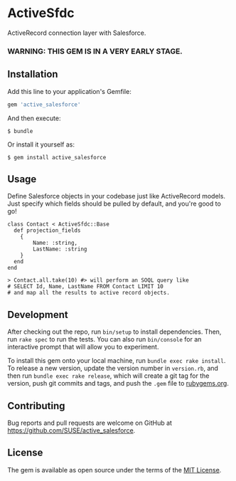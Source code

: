 # ActiveSfdc

ActiveRecord connection layer with Salesforce.

### WARNING: THIS GEM IS IN A VERY EARLY STAGE.

## Installation

Add this line to your application's Gemfile:

```ruby
gem 'active_salesforce'
```

And then execute:

    $ bundle

Or install it yourself as:

    $ gem install active_salesforce

## Usage

Define Salesforce objects in your codebase just like ActiveRecord models. Just specify
which fields should be pulled by default, and you're good to go!

```
class Contact < ActiveSfdc::Base
  def projection_fields
  	{
  		Name: :string,
  		LastName: :string
  	}
  end
end

> Contact.all.take(10) #> will perform an SOQL query like
# SELECT Id, Name, LastName FROM Contact LIMIT 10
# and map all the results to active record objects.
```

## Development

After checking out the repo, run `bin/setup` to install dependencies. Then, run `rake spec` to run the tests. You can also run `bin/console` for an interactive prompt that will allow you to experiment.

To install this gem onto your local machine, run `bundle exec rake install`. To release a new version, update the version number in `version.rb`, and then run `bundle exec rake release`, which will create a git tag for the version, push git commits and tags, and push the `.gem` file to [rubygems.org](https://rubygems.org).

## Contributing

Bug reports and pull requests are welcome on GitHub at https://github.com/SUSE/active_salesforce.

## License

The gem is available as open source under the terms of the [MIT License](https://opensource.org/licenses/MIT).
